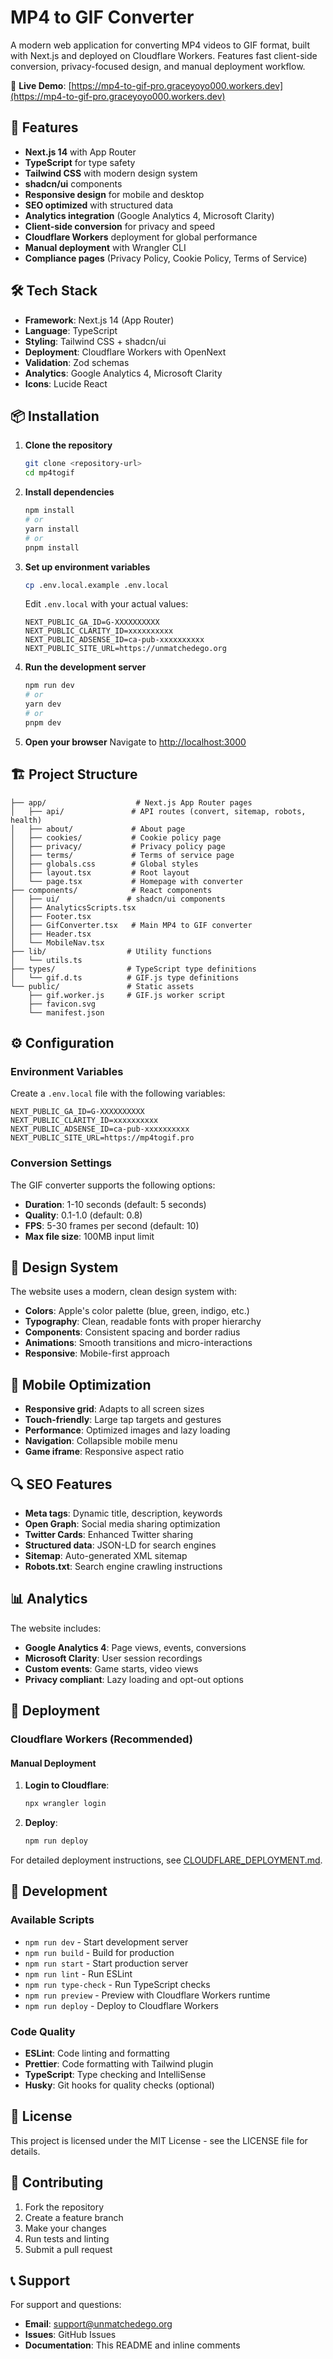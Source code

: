 # MP4 to GIF Converter

A modern web application for converting MP4 videos to GIF format, built with Next.js and deployed on Cloudflare Workers. Features fast client-side conversion, privacy-focused design, and manual deployment workflow.

🚀 **Live Demo**: [https://mp4-to-gif-pro.graceyoyo000.workers.dev](https://mp4-to-gif-pro.graceyoyo000.workers.dev)

## 🚀 Features

- **Next.js 14** with App Router
- **TypeScript** for type safety
- **Tailwind CSS** with modern design system
- **shadcn/ui** components
- **Responsive design** for mobile and desktop
- **SEO optimized** with structured data
- **Analytics integration** (Google Analytics 4, Microsoft Clarity)
- **Client-side conversion** for privacy and speed
- **Cloudflare Workers** deployment for global performance
- **Manual deployment** with Wrangler CLI
- **Compliance pages** (Privacy Policy, Cookie Policy, Terms of Service)

## 🛠️ Tech Stack

- **Framework**: Next.js 14 (App Router)
- **Language**: TypeScript
- **Styling**: Tailwind CSS + shadcn/ui
- **Deployment**: Cloudflare Workers with OpenNext
- **Validation**: Zod schemas
- **Analytics**: Google Analytics 4, Microsoft Clarity
- **Icons**: Lucide React

## 📦 Installation

1. **Clone the repository**
   ```bash
   git clone <repository-url>
   cd mp4togif
   ```

2. **Install dependencies**
   ```bash
   npm install
   # or
   yarn install
   # or
   pnpm install
   ```

3. **Set up environment variables**
   ```bash
   cp .env.local.example .env.local
   ```
   
   Edit `.env.local` with your actual values:
   ```env
   NEXT_PUBLIC_GA_ID=G-XXXXXXXXXX
   NEXT_PUBLIC_CLARITY_ID=xxxxxxxxxx
   NEXT_PUBLIC_ADSENSE_ID=ca-pub-xxxxxxxxxx
   NEXT_PUBLIC_SITE_URL=https://unmatchedego.org
   ```

4. **Run the development server**
   ```bash
   npm run dev
   # or
   yarn dev
   # or
   pnpm dev
   ```

5. **Open your browser**
   Navigate to [http://localhost:3000](http://localhost:3000)

## 🏗️ Project Structure

```
├── app/                    # Next.js App Router pages
│   ├── api/               # API routes (convert, sitemap, robots, health)
│   ├── about/             # About page
│   ├── cookies/           # Cookie policy page
│   ├── privacy/           # Privacy policy page
│   ├── terms/             # Terms of service page
│   ├── globals.css        # Global styles
│   ├── layout.tsx         # Root layout
│   └── page.tsx           # Homepage with converter
├── components/            # React components
│   ├── ui/               # shadcn/ui components
│   ├── AnalyticsScripts.tsx
│   ├── Footer.tsx
│   ├── GifConverter.tsx   # Main MP4 to GIF converter
│   ├── Header.tsx
│   └── MobileNav.tsx
├── lib/                  # Utility functions
│   └── utils.ts
├── types/                # TypeScript type definitions
│   └── gif.d.ts          # GIF.js type definitions
└── public/               # Static assets
    ├── gif.worker.js     # GIF.js worker script
    ├── favicon.svg
    └── manifest.json
```

## ⚙️ Configuration

### Environment Variables

Create a `.env.local` file with the following variables:

```env
NEXT_PUBLIC_GA_ID=G-XXXXXXXXXX
NEXT_PUBLIC_CLARITY_ID=xxxxxxxxxx
NEXT_PUBLIC_ADSENSE_ID=ca-pub-xxxxxxxxxx
NEXT_PUBLIC_SITE_URL=https://mp4togif.pro
```

### Conversion Settings

The GIF converter supports the following options:
- **Duration**: 1-10 seconds (default: 5 seconds)
- **Quality**: 0.1-1.0 (default: 0.8)
- **FPS**: 5-30 frames per second (default: 10)
- **Max file size**: 100MB input limit

## 🎨 Design System

The website uses a modern, clean design system with:

- **Colors**: Apple's color palette (blue, green, indigo, etc.)
- **Typography**: Clean, readable fonts with proper hierarchy
- **Components**: Consistent spacing and border radius
- **Animations**: Smooth transitions and micro-interactions
- **Responsive**: Mobile-first approach

## 📱 Mobile Optimization

- **Responsive grid**: Adapts to all screen sizes
- **Touch-friendly**: Large tap targets and gestures
- **Performance**: Optimized images and lazy loading
- **Navigation**: Collapsible mobile menu
- **Game iframe**: Responsive aspect ratio

## 🔍 SEO Features

- **Meta tags**: Dynamic title, description, keywords
- **Open Graph**: Social media sharing optimization
- **Twitter Cards**: Enhanced Twitter sharing
- **Structured data**: JSON-LD for search engines
- **Sitemap**: Auto-generated XML sitemap
- **Robots.txt**: Search engine crawling instructions

## 📊 Analytics

The website includes:

- **Google Analytics 4**: Page views, events, conversions
- **Microsoft Clarity**: User session recordings
- **Custom events**: Game starts, video views
- **Privacy compliant**: Lazy loading and opt-out options

## 🚀 Deployment

### Cloudflare Workers (Recommended)

#### Manual Deployment

1. **Login to Cloudflare**:
   ```bash
   npx wrangler login
   ```

2. **Deploy**:
   ```bash
   npm run deploy
   ```

For detailed deployment instructions, see [CLOUDFLARE_DEPLOYMENT.md](./CLOUDFLARE_DEPLOYMENT.md).

## 🔧 Development

### Available Scripts

- `npm run dev` - Start development server
- `npm run build` - Build for production
- `npm run start` - Start production server
- `npm run lint` - Run ESLint
- `npm run type-check` - Run TypeScript checks
- `npm run preview` - Preview with Cloudflare Workers runtime
- `npm run deploy` - Deploy to Cloudflare Workers

### Code Quality

- **ESLint**: Code linting and formatting
- **Prettier**: Code formatting with Tailwind plugin
- **TypeScript**: Type checking and IntelliSense
- **Husky**: Git hooks for quality checks (optional)

## 📄 License

This project is licensed under the MIT License - see the LICENSE file for details.

## 🤝 Contributing

1. Fork the repository
2. Create a feature branch
3. Make your changes
4. Run tests and linting
5. Submit a pull request

## 📞 Support

For support and questions:

- **Email**: support@unmatchedego.org
- **Issues**: GitHub Issues
- **Documentation**: This README and inline comments

